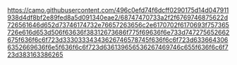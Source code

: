 https://camo.githubusercontent.com/496c0efd74f6dcff0290175d14d047911938d4df8bf2e89fed8a5d091340eae2/68747470733a2f2f6769746875622d726561646d652d73746174732e76657263656c2e6170702f6170693f757365726e616d653d506f63636f38312673686f775f69636f6e733d747275652662675f636f6c6f723d33303334343626746578745f636f6c6f723d6336643066352669636f6e5f636f6c6f723d636139656536267469746c655f636f6c6f723d383163386265
